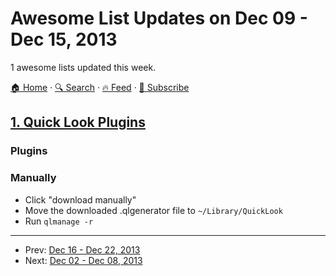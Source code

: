 # Awesome List Updates on Dec 09 - Dec 15, 2013

1 awesome lists updated this week.

[🏠 Home](/README.md) · [🔍 Search](https://test.trackawesomelist.com/search/) · [🔥 Feed](https://test.trackawesomelist.com/week/feed.xml) · [📮 Subscribe](https://trackawesomelist.us17.list-manage.com/subscribe?u=d2f0117aa829c83a63ec63c2f&id=36a103854c)



## [1. Quick Look Plugins](/content/sindresorhus/quick-look-plugins/week/README.md)

### Plugins

### Manually

*   Click "download manually"
*   Move the downloaded .qlgenerator file to `~/Library/QuickLook`
*   Run `qlmanage -r`

---

- Prev: [Dec 16 - Dec 22, 2013](/content/2013/50/README.md)
- Next: [Dec 02 - Dec 08, 2013](/content/2013/48/README.md)